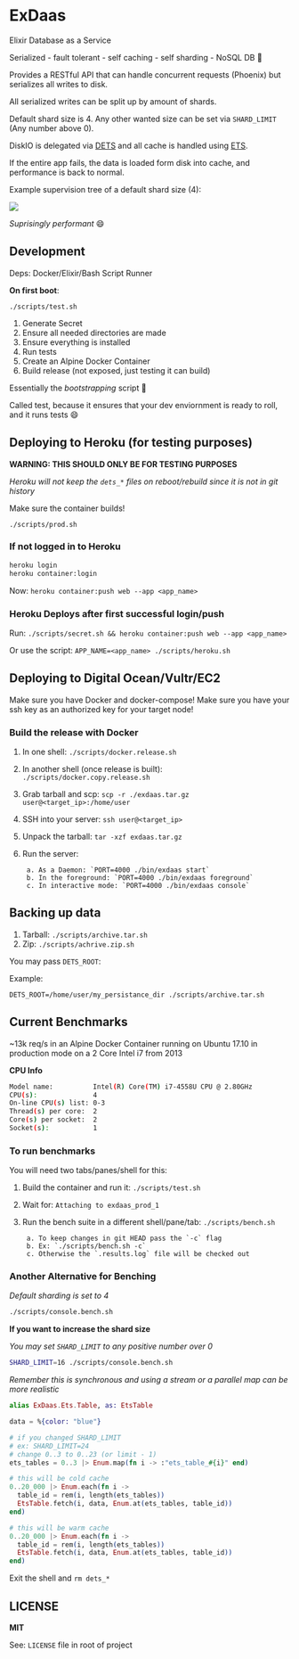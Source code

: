 # ExDaas

Elixir Database as a Service

Serialized - fault tolerant - self caching - self sharding - NoSQL DB :rocket:

Provides a RESTful API that can handle concurrent requests (Phoenix) but serializes all writes to disk.

All serialized writes can be split up by amount of shards.

Default shard size is 4. Any other wanted size can be set via `SHARD_LIMIT` (Any number above 0).

DiskIO is delegated via [DETS](http://erlang.org/doc/man/dets.html) and all cache is handled using [ETS](https://elixir-lang.org/getting-started/mix-otp/ets.html).

If the entire app fails, the data is loaded form disk into cache, and performance is back to normal.

Example supervision tree of a default shard size (4):

![](https://user-images.githubusercontent.com/9837366/37997853-005b93e0-31e2-11e8-9fe7-0e33eb54f943.PNG) 

_Suprisingly performant_ :smile:

## Development

Deps: Docker/Elixir/Bash Script Runner

**On first boot**:

`./scripts/test.sh`

1. Generate Secret
1. Ensure all needed directories are made
1. Ensure everything is installed
1. Run tests
1. Create an Alpine Docker Container
1. Build release (not exposed, just testing it can build)

Essentially the _bootstrapping_ script :rocket:

Called test, because it ensures that your dev enviornment is ready to roll, and it runs tests :smile:

## Deploying to Heroku (for testing purposes)

**WARNING: THIS SHOULD ONLY BE FOR TESTING PURPOSES**

_Heroku will not keep the `dets_*` files on reboot/rebuild since it is not in git history_

Make sure the container builds!

`./scripts/prod.sh`

### If not logged in to Heroku

```bash
heroku login
heroku container:login
```

Now: `heroku container:push web --app <app_name>`

### Heroku Deploys after first successful login/push

Run: `./scripts/secret.sh && heroku container:push web --app <app_name>`

Or use the script: `APP_NAME=<app_name> ./scripts/heroku.sh`

## Deploying to Digital Ocean/Vultr/EC2

Make sure you have Docker and docker-compose!
Make sure you have your ssh key as an authorized key for your target node!

### Build the release with Docker

1. In one shell: `./scripts/docker.release.sh`
2. In another shell (once release is built): `./scripts/docker.copy.release.sh`
4. Grab tarball and scp: `scp -r ./exdaas.tar.gz user@<target_ip>:/home/user`
5. SSH into your server: `ssh user@<target_ip>`
6. Unpack the tarball: `tar -xzf exdaas.tar.gz`
7. Run the server:

        a. As a Daemon: `PORT=4000 ./bin/exdaas start`
        b. In the foreground: `PORT=4000 ./bin/exdaas foreground`
        c. In interactive mode: `PORT=4000 ./bin/exdaas console`

## Backing up data

1. Tarball: `./scripts/archive.tar.sh`
2. Zip: `./scripts/achrive.zip.sh`

You may pass `DETS_ROOT`:

Example:

`DETS_ROOT=/home/user/my_persistance_dir ./scripts/archive.tar.sh`

## Current Benchmarks

~13k req/s in an Alpine Docker Container running on Ubuntu 17.10 in production mode on a 2 Core Intel i7 from 2013

**CPU Info**

```bash
Model name:          Intel(R) Core(TM) i7-4558U CPU @ 2.80GHz
CPU(s):              4
On-line CPU(s) list: 0-3
Thread(s) per core:  2
Core(s) per socket:  2
Socket(s):           1
```

### To run benchmarks

You will need two tabs/panes/shell for this:

1. Build the container and run it: `./scripts/test.sh`
2. Wait for: `Attaching to exdaas_prod_1`
3. Run the bench suite in a different shell/pane/tab: `./scripts/bench.sh`

        a. To keep changes in git HEAD pass the `-c` flag
        b. Ex: `./scripts/bench.sh -c`
        c. Otherwise the `.results.log` file will be checked out

### Another Alternative for Benching

_Default sharding is set to 4_

```bash
./scripts/console.bench.sh
```

**If you want to increase the shard size**

_You may set `SHARD_LIMIT` to any positive number over 0_

```bash
SHARD_LIMIT=16 ./scripts/console.bench.sh
```

_Remember this is synchronous and using a stream or a parallel map can be more realistic_

```elixir
alias ExDaas.Ets.Table, as: EtsTable

data = %{color: "blue"}

# if you changed SHARD_LIMIT
# ex: SHARD_LIMIT=24
# change 0..3 to 0..23 (or limit - 1)
ets_tables = 0..3 |> Enum.map(fn i -> :"ets_table_#{i}" end)

# this will be cold cache
0..20_000 |> Enum.each(fn i ->
  table_id = rem(i, length(ets_tables))
  EtsTable.fetch(i, data, Enum.at(ets_tables, table_id))
end)

# this will be warm cache
0..20_000 |> Enum.each(fn i ->
  table_id = rem(i, length(ets_tables))
  EtsTable.fetch(i, data, Enum.at(ets_tables, table_id))
end)
```

Exit the shell and `rm dets_*`

## LICENSE

**MIT**

See: `LICENSE` file in root of project
